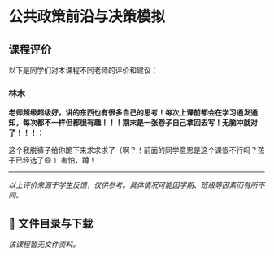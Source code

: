 # 公共政策前沿与决策模拟

## 课程评价

以下是同学们对本课程不同老师的评价和建议：

### 林木

**老师超级超级好，讲的东西也有很多自己的思考！每次上课前都会在学习通发通知，每次都不一样但都很有趣！！！期末是一张卷子自己拿回去写！无脑冲就对了！！！：**

这个我脱裤子给你跪下来求求求了（啊？！前面的同学意思是这个课很不行吗？孩子已经选了😅 ）害怕，蹲！

---

*以上评价来源于学生反馈，仅供参考。具体情况可能因学期、班级等因素而有所不同。*
## 📄 文件目录与下载

_该课程暂无文件资料。_
